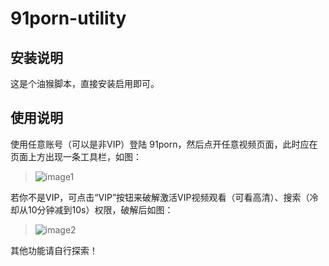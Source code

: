 # 91porn-utility

## 安装说明
这是个油猴脚本，直接安装启用即可。

## 使用说明
使用任意账号（可以是非VIP）登陆 91porn，然后点开任意视频页面，此时应在页面上方出现一条工具栏，如图：
> ![image1](https://user-images.githubusercontent.com/7822648/49384242-93473b80-f755-11e8-8612-2f03e475732b.png)

若你不是VIP，可点击“VIP”按钮来破解激活VIP视频观看（可看高清）、搜索（冷却从10分钟减到10s）权限，破解后如图：
> ![image2](https://user-images.githubusercontent.com/7822648/49384406-e28d6c00-f755-11e8-92ca-6c5af316546f.png)

其他功能请自行探索！
